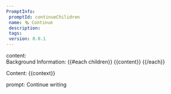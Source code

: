 ```yaml
---
PromptInfo:
 promptId: continueChilidren
 name: 🗞 Continue
 description:
 tags: 
 version: 0.0.1
---
```

content:  
Background Information:
{{#each children}} {{content}} {{/each}}

Content:
{{context}}

prompt:
Continue writing

